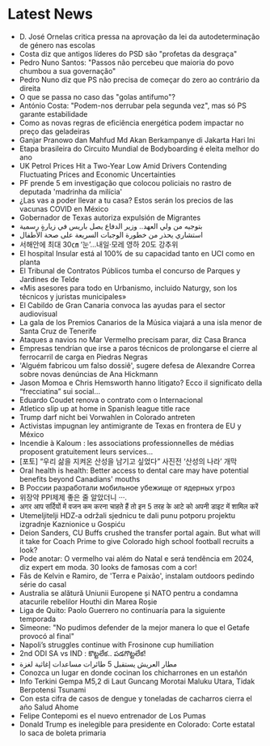# Latest News
-  D. José Ornelas critica pressa na aprovação da lei da autodeterminação de género nas escolas
-  Costa diz que antigos líderes do PSD são "profetas da desgraça"
-  Pedro Nuno Santos: "Passos não percebeu que maioria do povo chumbou a sua governação"
-  Pedro Nuno diz que PS não precisa de começar do zero ao contrário da direita
-  O que se passa no caso das "golas antifumo"?
-  António Costa: "Podem-nos derrubar pela segunda vez", mas só PS garante estabilidade
-  Como as novas regras de eficiência energética podem impactar no preço das geladeiras
-  Ganjar Pranowo dan Mahfud Md Akan Berkampanye di Jakarta Hari Ini
-  Etapa brasileira do Circuito Mundial de Bodyboarding é eleita melhor do ano
-  UK Petrol Prices Hit a Two-Year Low Amid Drivers Contending Fluctuating Prices and Economic Uncertainties
-  PF prende 5 em investigação que colocou policiais no rastro de deputada 'madrinha da milícia'
-  ¿Las vas a poder llevar a tu casa? Estos serán los precios de las vacunas COVID en México
-  Gobernador de Texas autoriza expulsión de Migrantes
-  بتوجيه من ولي العهد.. وزير الدفاع يصل باريس في زيارةٍ رسمية
-  استشاري يحذر من خطورة الوجبات السريعة على صحة الأطفال
-  서해안에 최대 30㎝ ‘눈’…내일·모레 영하 20도 강추위
-  El hospital Insular está al 100% de su capacidad tanto en UCI como en planta
-  El Tribunal de Contratos Públicos tumba el concurso de Parques y Jardines de Telde
-  «Mis asesores para todo en Urbanismo, incluido Naturgy, son los técnicos y juristas municipales»
-  El Cabildo de Gran Canaria convoca las ayudas para el sector audiovisual
-  La gala de los Premios Canarios de la Música viajará a una isla menor de Santa Cruz de Tenerife
-  Ataques a navios no Mar Vermelho precisam parar, diz Casa Branca
-  Empresas tendrían que irse a paros técnicos de prolongarse el cierre al ferrocarril de carga en Piedras Negras
-  'Alguém fabricou um falso dossiê', sugere defesa de Alexandre Correa sobre novas denúncias de Ana Hickmann
-  Jason Momoa e Chris Hemsworth hanno litigato? Ecco il significato della “frecciatina” sui social…
-  Eduardo Coudet renova o contrato com o Internacional
-  Atletico slip up at home in Spanish league title race
-  Trump darf nicht bei Vorwahlen in Colorado antreten
-  Activistas impugnan ley antimigrante de Texas en frontera de EU y México
-  Incendie à Kaloum : les associations professionnelles de médias proposent gratuitement leurs services…
-  [포토] “우리 삶을 지켜온 산성을 남기고 싶었다” 사진전 ‘산성의 나라’ 개막
-  Oral health is health: Better access to dental care may have potential benefits beyond Canadians' mouths
-  В России разработали мобильное убежище от ядерных угроз
-  위장약 PPI제제 좋은 줄 알았더니 ···.
-  अगर आप सर्दियों में वजन कम करना चाहते हैं तो इन 5 तरह के आटे को अपनी डाइट में शामिल करें
-  Utemeljitelji HDZ-a održali sjednicu te dali punu potporu projektu izgradnje Kaznionice u Gospiću
-  Deion Sanders, CU Buffs crushed the transfer portal again. But what will it take for Coach Prime to give Colorado high school football recruits a look?
-  Pode anotar: O vermelho vai além do Natal e será tendência em 2024, diz expert em moda. 30 looks de famosas com a cor!
-  Fãs de Kelvin e Ramiro, de 'Terra e Paixão', instalam outdoors pedindo série do casal
-  Australia se alătură Uniunii Europene și NATO pentru a condamna atacurile rebelilor Houthi din Marea Roșie
-  Liga de Quito: Paolo Guerrero no continuaría para la siguiente temporada
-  Simeone: "No pudimos defender de la mejor manera lo que el Getafe provocó al final"
-  Napoli’s struggles continue with Frosinone cup humiliation
-  2nd ODI SA vs IND : కొట్టలేక.. పడగొట్టలేక!
-  مطار العريش يستقبل 5 طائرات مساعدات إغاثية لغزة
-  Conozca un lugar en donde cocinan los chicharrones en un estañón
-  Info Terkini Gempa M5,2 di Laut Guncang Morotai Maluku Utara, Tidak Berpotensi Tsunami
-  Con esta cifra de casos de dengue y toneladas de cacharros cierra el año Salud Ahome
-  Felipe Contepomi es el nuevo entrenador de Los Pumas
-  Donald Trump es inelegible para presidente en Colorado: Corte estatal lo saca de boleta primaria

